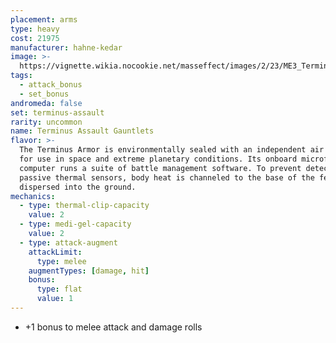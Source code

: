 ```yaml
---
placement: arms
type: heavy
cost: 21975
manufacturer: hahne-kedar
image: >-
  https://vignette.wikia.nocookie.net/masseffect/images/2/23/ME3_Terminus_Assault_Armor.png/revision/latest?cb=20120314195928
tags:
  - attack_bonus
  - set_bonus
andromeda: false
set: terminus-assault
rarity: uncommon
name: Terminus Assault Gauntlets
flavor: >-
  The Terminus Armor is environmentally sealed with an independent air supply
  for use in space and extreme planetary conditions. Its onboard microframe
  computer runs a suite of battle management software. To prevent detection by
  passive thermal sensors, body heat is channeled to the base of the feet and
  dispersed into the ground.
mechanics:
  - type: thermal-clip-capacity
    value: 2
  - type: medi-gel-capacity
    value: 2
  - type: attack-augment
    attackLimit:
      type: melee
    augmentTypes: [damage, hit]
    bonus:
      type: flat
      value: 1
---
```

- +1 bonus to melee attack and damage rolls
